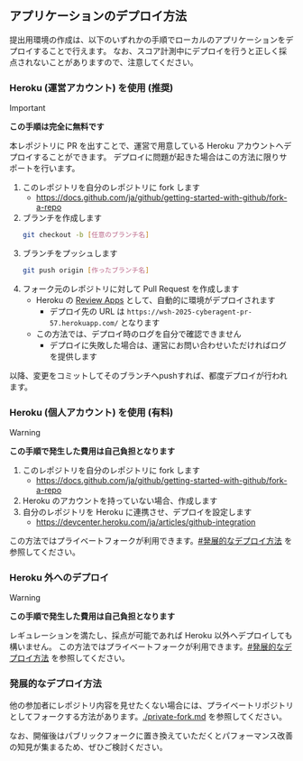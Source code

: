 ## アプリケーションのデプロイ方法

提出用環境の作成は、以下のいずれかの手順でローカルのアプリケーションをデプロイすることで行えます。
なお、スコア計測中にデプロイを行うと正しく採点されないことがありますので、注意してください。

### Heroku (運営アカウント) を使用 (推奨)

> [!IMPORTANT]
>
> **この手順は完全に無料です**

本レポジトリに PR を出すことで、運営で用意している Heroku アカウントへデプロイすることができます。
デプロイに問題が起きた場合はこの方法に限りサポートを行います。

1. このレポジトリを自分のレポジトリに fork します
   - https://docs.github.com/ja/github/getting-started-with-github/fork-a-repo
2. ブランチを作成します
   ```bash
   git checkout -b [任意のブランチ名]
   ```
3. ブランチをプッシュします
   ```bash
   git push origin [作ったブランチ名]
   ```
4. フォーク元のレポジトリに対して Pull Request を作成します
   - Heroku の [Review Apps](https://devcenter.heroku.com/articles/github-integration-review-apps) として、自動的に環境がデプロイされます
     - デプロイ先の URL は `https://wsh-2025-cyberagent-pr-57.herokuapp.com/` となります
   - この方法では、デプロイ時のログを自分で確認できません
     - デプロイに失敗した場合は、運営にお問い合わせいただければログを提供します

以降、変更をコミットしてそのブランチへpushすれば、都度デプロイが行われます。

### Heroku (個人アカウント) を使用 (有料)

> [!WARNING]
>
> **この手順で発生した費用は自己負担となります**

1. このレポジトリを自分のレポジトリに fork します
   - https://docs.github.com/ja/github/getting-started-with-github/fork-a-repo
2. Heroku のアカウントを持っていない場合、作成します
3. 自分のレポジトリを Heroku に連携させ、デプロイを設定します
   - https://devcenter.heroku.com/ja/articles/github-integration

この方法ではプライベートフォークが利用できます。[#発展的なデプロイ方法](#発展的なデプロイ方法) を参照してください。

### Heroku 外へのデプロイ

> [!WARNING]
>
> **この手順で発生した費用は自己負担となります**

レギュレーションを満たし、採点が可能であれば Heroku 以外へデプロイしても構いません。
この方法ではプライベートフォークが利用できます。[#発展的なデプロイ方法](#発展的なデプロイ方法) を参照してください。

### 発展的なデプロイ方法

他の参加者にレポジトリ内容を見せたくない場合には、プライベートリポジトリとしてフォークする方法があります。[./private-fork.md](./private-fork.md) を参照してください。

なお、開催後はパブリックフォークに置き換えていただくとパフォーマンス改善の知見が集まるため、ぜひご検討ください。
